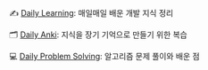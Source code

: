 
✍️ [Daily Learning](https://github.com/BumgeunSong/BumgeunSong/blob/main/LearningLog.md): 매일매일 배운 개발 지식 정리

🗂 [Daily Anki](https://github.com/BumgeunSong/BumgeunSong/blob/main/DailyAnki.md): 지식을 장기 기억으로 만들기 위한 복습 

💻 [Daily Problem Solving](https://github.com/BumgeunSong/BumgeunSong/blob/main/DailyProblemSolving.md): 알고리즘 문제 풀이와 배운 점 
